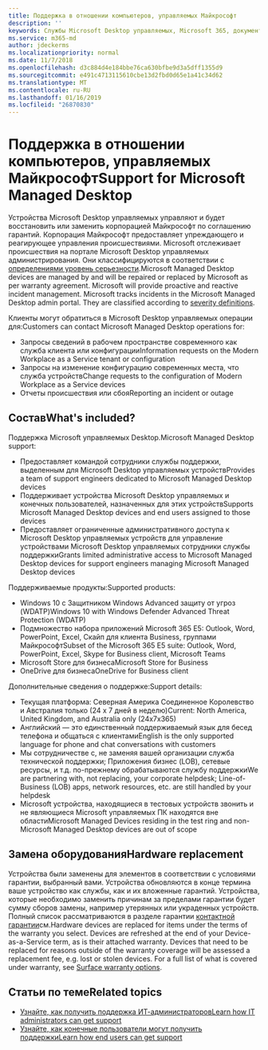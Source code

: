 ```yaml
---
title: Поддержка в отношении компьютеров, управляемых Майкрософт
description: ''
keywords: Службы Microsoft Desktop управляемых, Microsoft 365, документация
ms.service: m365-md
author: jdeckerms
ms.localizationpriority: normal
ms.date: 11/7/2018
ms.openlocfilehash: d3c884d4e184bbe76ca630bfbe9d3a5dff1355d9
ms.sourcegitcommit: e491c4713115610cbe13d2fbd0d65e1a41c34d62
ms.translationtype: MT
ms.contentlocale: ru-RU
ms.lasthandoff: 01/16/2019
ms.locfileid: "26870830"
---
```

# <a name="support-for-microsoft-managed-desktop"></a><span data-ttu-id="29966-103">Поддержка в отношении компьютеров, управляемых Майкрософт</span><span class="sxs-lookup"><span data-stu-id="29966-103">Support for Microsoft Managed Desktop</span></span>

<span data-ttu-id="29966-p101">Устройства Microsoft Desktop управляемых управляют и будет восстановить или заменить корпорацией Майкрософт по соглашению гарантий. Корпорация Майкрософт предоставляет упреждающего и реагирующее управления происшествиями. Microsoft отслеживает происшествия на портале Microsoft Desktop управляемых администрирования. Они классифицируются в соответствии с [определениями уровень серьезности](../working-with-managed-desktop/admin-support.md#sev).</span><span class="sxs-lookup"><span data-stu-id="29966-p101">Microsoft Managed Desktop devices are managed by and will be repaired or replaced by Microsoft as per warranty agreement. Microsoft will provide proactive and reactive incident management. Microsoft tracks incidents in the Microsoft Managed Desktop admin portal. They are classified according to [severity definitions](../working-with-managed-desktop/admin-support.md#sev).</span></span>

<span data-ttu-id="29966-108">Клиенты могут обратиться в Microsoft Desktop управляемых операции для:</span><span class="sxs-lookup"><span data-stu-id="29966-108">Customers can contact Microsoft Managed Desktop operations for:</span></span>
- <span data-ttu-id="29966-109">Запросы сведений в рабочем пространстве современного как служба клиента или конфигурации</span><span class="sxs-lookup"><span data-stu-id="29966-109">Information requests on the Modern Workplace as a Service tenant or configuration</span></span>
- <span data-ttu-id="29966-110">Запросы на изменение конфигурацию современных места, что служба устройств</span><span class="sxs-lookup"><span data-stu-id="29966-110">Change requests to the configuration of Modern Workplace as a Service devices</span></span>
- <span data-ttu-id="29966-111">Отчеты происшествия или сбоя</span><span class="sxs-lookup"><span data-stu-id="29966-111">Reporting an incident or outage</span></span>

## <a name="whats-included"></a><span data-ttu-id="29966-112">Состав</span><span class="sxs-lookup"><span data-stu-id="29966-112">What's included?</span></span>

<span data-ttu-id="29966-113">Поддержка Microsoft управляемых Desktop.</span><span class="sxs-lookup"><span data-stu-id="29966-113">Microsoft Managed Desktop support:</span></span>

- <span data-ttu-id="29966-114">Предоставляет командой сотрудники службы поддержки, выделенным для Microsoft Desktop управляемых устройств</span><span class="sxs-lookup"><span data-stu-id="29966-114">Provides a team of support engineers dedicated to Microsoft Managed Desktop devices</span></span>
- <span data-ttu-id="29966-115">Поддерживает устройства Microsoft Desktop управляемых и конечных пользователей, назначенных для этих устройств</span><span class="sxs-lookup"><span data-stu-id="29966-115">Supports Microsoft Managed Desktop devices and end users assigned to those devices</span></span>
- <span data-ttu-id="29966-116">Предоставляет ограниченные административного доступа к Microsoft Desktop управляемых устройств для управление устройствами Microsoft Desktop управляемых сотрудники службы поддержки</span><span class="sxs-lookup"><span data-stu-id="29966-116">Grants limited administrative access to Microsoft Managed Desktop devices for support engineers managing Microsoft Managed Desktop devices</span></span> 

<span data-ttu-id="29966-117">Поддерживаемые продукты:</span><span class="sxs-lookup"><span data-stu-id="29966-117">Supported products:</span></span>

- <span data-ttu-id="29966-118">Windows 10 с Защитником Windows Advanced защиту от угроз (WDATP)</span><span class="sxs-lookup"><span data-stu-id="29966-118">Windows 10 with Windows Defender Advanced Threat Protection (WDATP)</span></span> 
- <span data-ttu-id="29966-119">Подмножество набора приложений Microsoft 365 E5: Outlook, Word, PowerPoint, Excel, Скайп для клиента Business, группами Майкрософт</span><span class="sxs-lookup"><span data-stu-id="29966-119">Subset of the Microsoft 365 E5 suite: Outlook, Word, PowerPoint, Excel, Skype for Business client, Microsoft Teams</span></span> 
- <span data-ttu-id="29966-120">Microsoft Store для бизнеса</span><span class="sxs-lookup"><span data-stu-id="29966-120">Microsoft Store for Business</span></span> 
- <span data-ttu-id="29966-121">OneDrive для бизнеса</span><span class="sxs-lookup"><span data-stu-id="29966-121">OneDrive for Business client</span></span> 

<span data-ttu-id="29966-122">Дополнительные сведения о поддержке:</span><span class="sxs-lookup"><span data-stu-id="29966-122">Support details:</span></span>

- <span data-ttu-id="29966-123">Текущая платформа: Северная Америка Соединенное Королевство и Австралия только (24 x 7 дней в неделю)</span><span class="sxs-lookup"><span data-stu-id="29966-123">Current: North America, United Kingdom, and Australia only (24x7x365)</span></span> 
- <span data-ttu-id="29966-124">Английский — это единственный поддерживаемый язык для бесед телефона и общаться с клиентами</span><span class="sxs-lookup"><span data-stu-id="29966-124">English is the only supported language for phone and chat conversations with customers</span></span> 
- <span data-ttu-id="29966-125">Мы сотрудничестве с, не заменяя вашей организации служба технической поддержки; Приложения бизнес (LOB), сетевые ресурсы, и т.д. по-прежнему обрабатываются службу поддержки</span><span class="sxs-lookup"><span data-stu-id="29966-125">We are partnering with, not replacing, your corporate helpdesk; Line-of-Business (LOB) apps, network resources, etc. are still handled by your helpdesk</span></span> 
- <span data-ttu-id="29966-126">Microsoft устройства, находящиеся в тестовых устройств звонить и не являющиеся Microsoft управляемых ПК находятся вне области</span><span class="sxs-lookup"><span data-stu-id="29966-126">Microsoft Managed Devices residing in the test ring and non-Microsoft Managed Desktop devices are out of scope</span></span> 

## <a name="hardware-replacement"></a><span data-ttu-id="29966-127">Замена оборудования</span><span class="sxs-lookup"><span data-stu-id="29966-127">Hardware replacement</span></span>

<span data-ttu-id="29966-p102">Устройства были заменены для элементов в соответствии с условиями гарантии, выбранный вами. Устройства обновляются в конце термина ваше устройство как службы, как и их вложенные гарантий. Устройства, которые необходимо заменить причинам за пределами гарантии будет сумму сборов замены, например утерянных или украденных устройств. Полный список рассматриваются в разделе гарантии [контактной гарантии](https://support.microsoft.com/help/4036296/surface-surface-standard-warranty)см.</span><span class="sxs-lookup"><span data-stu-id="29966-p102">Hardware devices are replaced for items under the terms of the warranty you select. Devices are refreshed at the end of your Device-as-a-Service term, as is their attached warranty. Devices that need to be replaced for reasons outside of the warranty coverage will be assessed a replacement fee, e.g. lost or stolen devices. For a full list of what is covered under warranty, see [Surface warranty options](https://support.microsoft.com/help/4036296/surface-surface-standard-warranty).</span></span>


## <a name="related-topics"></a><span data-ttu-id="29966-132">Статьи по теме</span><span class="sxs-lookup"><span data-stu-id="29966-132">Related topics</span></span>

- [<span data-ttu-id="29966-133">Узнайте, как получить поддержка ИТ-администраторов</span><span class="sxs-lookup"><span data-stu-id="29966-133">Learn how IT administrators can get support</span></span>](../working-with-managed-desktop/admin-support.md)
- [<span data-ttu-id="29966-134">Узнайте, как конечные пользователи могут получить поддержки</span><span class="sxs-lookup"><span data-stu-id="29966-134">Learn how end users can get support</span></span>](../working-with-managed-desktop/end-user-support.md)
